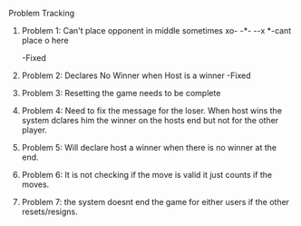 
Problem Tracking



1) Problem 1: Can't place opponent in middle sometimes
	xo-
	-*-
	--x
*-cant place o here

	-Fixed


2) Problem 2: Declares No Winner when Host is a winner
	-Fixed



3) Problem 3: Resetting the game needs to be complete



4) Problem 4: Need to fix the message for the loser. When host wins the system dclares him the winner on the hosts end but not for the other player.



5) Problem 5: Will declare host a winner when there is no winner at the end.



6) Problem 6: It is not checking if the move is valid it just counts if the moves.



7) Problem 7: the system doesnt end the game for either users if the other resets/resigns.
